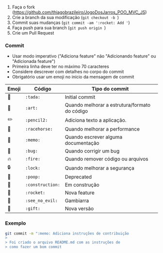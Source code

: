 1. Faça o fork (<https://github.com/thiagobrazileiro/JogoDosJarros_POO_MVC_JS>)
2. Crie a branch da sua modificação (`git checkout -b `)
3. Commit suas mudanças (`git commit -am ':rocket: Add '`)
4. Faça push para sua branch (`git push origin `)
5. Crie um Pull Request

### Commit 

- Usar modo imperativo ("Adiciona feature" não "Adicionando feature" ou "Adicionada feature")
- Primeira linha deve ter no máximo 70 caracteres
- Considere descrever com detalhes no corpo do commit
- Obrigatório usar um emoji no início da mensagem de commit

Emoji | Código | Tipo do commit
------------ | ------------- | -------------
:tada: | `:tada:` | Initial commit
:art: | `:art:` | Quando melhorar a estrutura/formato do código
:pencil2: | `:pencil2:` | Adiciona texto a aplicação.
:racehorse: | `:racehorse:` | Quando melhorar a performance
:memo: | `:memo:` | Quando escrever alguma documentação
:bug: | `:bug:` | Quando corrigir um bug
:fire: | `:fire:` | Quando remover código ou arquivos
:lock: | `:lock:` | Quando melhorar a segurança
:poop: | `:poop:` | Deprecated
:construction: | `:construction:` | Em construção
:rocket: | `:rocket:` | Nova feature
:see_no_evil: | `:see_no_evil:` | Gambiarra
:gift: | `:gift:` | Nova versão 

### Exemplo
```bash
git commit -m ":memo: Adiciona instruções de contribuição
>
> Foi criado o arquivo README.md com as instruções de
> como fazer um bom commit
``` 